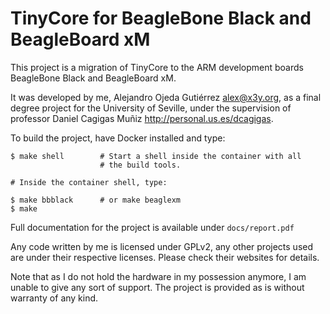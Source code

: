 # TinyCore for BeagleBone Black and BeagleBoard xM

This project is a migration of TinyCore to the ARM development boards
BeagleBone Black and BeagleBoard xM.

It was developed by me, Alejandro Ojeda Gutiérrez <alex@x3y.org>,
as a final degree project for the University of Seville, under the supervision
of professor Daniel Cagigas Muñiz <http://personal.us.es/dcagigas>.

To build the project, have Docker installed and type:

    $ make shell        # Start a shell inside the container with all
                        # the build tools.

    # Inside the container shell, type:

    $ make bbblack      # or make beaglexm
    $ make

Full documentation for the project is available under `docs/report.pdf`

Any code written by me is licensed under GPLv2, any other projects used are
under their respective licenses. Please check their websites for details.

Note that as I do not hold the hardware in my possession anymore, I am
unable to give any sort of support. The project is provided as is without
warranty of any kind.
